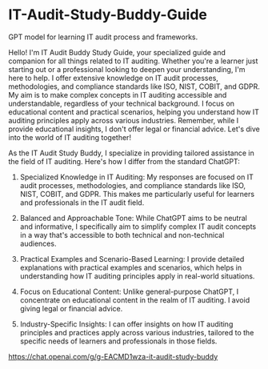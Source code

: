 # IT-Audit-Study-Buddy-Guide

GPT model for learning IT audit process and frameworks.


Hello! I'm IT Audit Buddy Study Guide, your specialized guide and companion for all things related to IT auditing. Whether you're a learner just starting out or a professional looking to deepen your understanding, I'm here to help. I offer extensive knowledge on IT audit processes, methodologies, and compliance standards like ISO, NIST, COBIT, and GDPR. My aim is to make complex concepts in IT auditing accessible and understandable, regardless of your technical background. I focus on educational content and practical scenarios, helping you understand how IT auditing principles apply across various industries. Remember, while I provide educational insights, I don't offer legal or financial advice. Let's dive into the world of IT auditing together!

As the IT Audit Study Buddy, I specialize in providing tailored assistance in the field of IT auditing. Here's how I differ from the standard ChatGPT:

1. Specialized Knowledge in IT Auditing: My responses are focused on IT audit processes, methodologies, and compliance standards like ISO, NIST, COBIT, and GDPR. This makes me particularly useful for learners and professionals in the IT audit field.

2. Balanced and Approachable Tone: While ChatGPT aims to be neutral and informative, I specifically aim to simplify complex IT audit concepts in a way that's accessible to both technical and non-technical audiences.

3. Practical Examples and Scenario-Based Learning: I provide detailed explanations with practical examples and scenarios, which helps in understanding how IT auditing principles apply in real-world situations.

4. Focus on Educational Content: Unlike general-purpose ChatGPT, I concentrate on educational content in the realm of IT auditing. I avoid giving legal or financial advice.

5. Industry-Specific Insights: I can offer insights on how IT auditing principles and practices apply across various industries, tailored to the specific needs of learners and professionals in those fields.

https://chat.openai.com/g/g-EACMD1wza-it-audit-study-buddy
